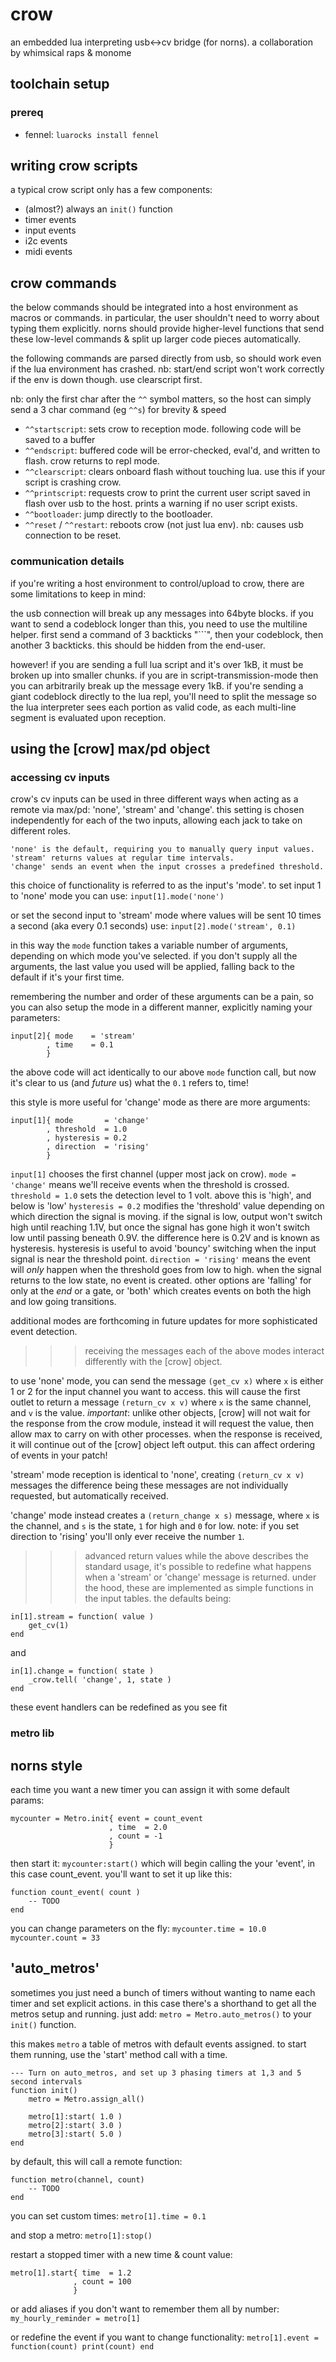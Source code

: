 # crow
an embedded lua interpreting usb<->cv bridge (for norns).
a collaboration by whimsical raps & monome


## toolchain setup

### prereq

- fennel: `luarocks install fennel`

## writing crow scripts
a typical crow script only has a few components:
- (almost?) always an `init()` function
- timer events
- input events
- i2c events
- midi events

## crow commands
the below commands should be integrated into a host environment as macros
or commands. in particular, the user shouldn't need to worry about typing
them explicitly. norns should provide higher-level functions that send these
low-level commands & split up larger code pieces automatically.

the following commands are parsed directly from usb, so should work
even if the lua environment has crashed. nb: start/end script won't
work correctly if the env is down though. use clearscript first.

nb: only the first char after the `^^` symbol matters, so the host can
simply send a 3 char command (eg `^^s`) for brevity & speed

- `^^startscript`: sets crow to reception mode. following code will be saved to a buffer
- `^^endscript`: buffered code will be error-checked, eval'd, and written to flash. crow returns to repl mode.
- `^^clearscript`: clears onboard flash without touching lua. use this if your script is crashing crow.
- `^^printscript`: requests crow to print the current user script saved in flash over usb to the host. prints a warning if no user script exists.
- `^^bootloader`: jump directly to the bootloader.
- `^^reset` / `^^restart`: reboots crow (not just lua env). nb: causes usb connection to be reset.

### communication details
if you're writing a host environment to control/upload to crow, there are some
limitations to keep in mind:

the usb connection will break up any messages into 64byte blocks. if you want
to send a codeblock longer than this, you need to use the multiline helper.
first send a command of 3 backticks "```", then your codeblock, then another
3 backticks. this should be hidden from the end-user.

however! if you are sending a full lua script and it's over 1kB, it must
be broken up into smaller chunks. if you are in script-transmission-mode then
you can arbitrarily break up the message every 1kB. if you're sending a giant
codeblock directly to the lua repl, you'll need to split the message so the
lua interpreter sees each portion as valid code, as each multi-line segment
is evaluated upon reception.



## using the [crow] max/pd object


### accessing cv inputs
crow's cv inputs can be used in three different ways when acting as a remote via
max/pd: 'none', 'stream' and 'change'. this setting is chosen independently for
each of the two inputs, allowing each jack to take on different roles.

    'none' is the default, requiring you to manually query input values.
    'stream' returns values at regular time intervals.
    'change' sends an event when the input crosses a predefined threshold.

this choice of functionality is referred to as the input's 'mode'. to set input 1 to
'none' mode you can use:
    `input[1].mode('none')`

or set the second input to 'stream' mode where values will be sent 10 times a second
(aka every 0.1 seconds) use:
    `input[2].mode('stream', 0.1)`

in this way the `mode` function takes a variable number of arguments, depending on
which mode you've selected. if you don't supply all the arguments, the last value
you used will be applied, falling back to the default if it's your first time.

remembering the number and order of these arguments can be a pain, so you can also
setup the mode in a different manner, explicitly naming your parameters:
```
input[2]{ mode    = 'stream'
        , time    = 0.1
        }
```
the above code will act identically to our above `mode` function call, but now it's
clear to us (and *future* us) what the `0.1` refers to, time!

this style is more useful for 'change' mode as there are more arguments:
```
input[1]{ mode       = 'change'
        , threshold  = 1.0
        , hysteresis = 0.2
        , direction  = 'rising'
        }
```
`input[1]` chooses the first channel (upper most jack on crow).
`mode = 'change'` means we'll receive events when the threshold is crossed.
`threshold = 1.0` sets the detection level to 1 volt. above this is 'high', and below is 'low'
`hysteresis = 0.2` modifies the 'threshold' value depending on which direction the
signal is moving. if the signal is low, output won't switch high until reaching 1.1V,
but once the signal has gone high it won't switch low until passing beneath 0.9V.
the difference here is 0.2V and is known as hysteresis. hysteresis is useful to avoid
'bouncy' switching when the input signal is near the threshold point.
`direction = 'rising'` means the event will *only* happen when the threshold goes
from low to high. when the signal returns to the low state, no event is created.
other options are 'falling' for only at the *end* or a gate, or 'both' which creates
events on both the high and low going transitions.

additional modes are forthcoming in future updates for more sophisticated event
detection.

>>> receiving the messages
each of the above modes interact differently with the [crow] object.

to use 'none' mode, you can send the message `(get_cv x)` where `x` is either 1 or 2
for the input channel you want to access. this will cause the first outlet to return
a message `(return_cv x v)` where `x` is the same channel, and `v` is the value.
*important*: unlike other objects, [crow] will not wait for the response from the
crow module, instead it will request the value, then allow max to carry on with other
processes. when the response is received, it will continue out of the [crow] object
left output. this can affect ordering of events in your patch!

'stream' mode reception is identical to 'none', creating `(return_cv x v)` messages
the difference being these messages are not individually requested, but automatically
received.

'change' mode instead creates a `(return_change x s)` message, where `x` is the
channel, and `s` is the state, `1` for high and `0` for low. note: if you set
direction to 'rising' you'll only ever receive the number `1`.

>>> advanced return values
while the above describes the standard usage, it's possible to redefine what happens
when a 'stream' or 'change' message is returned. under the hood, these are
implemented as simple functions in the input tables. the defaults being:
```
in[1].stream = function( value )
    get_cv(1)
end

```
and
```
in[1].change = function( state )
    _crow.tell( 'change', 1, state )
end
```
these event handlers can be redefined as you see fit




### metro lib

## norns style
each time you want a new timer you can assign it with some default params:
```
mycounter = Metro.init{ event = count_event
                      , time  = 2.0
                      , count = -1
                      }
```
then start it:
`mycounter:start()`
which will begin calling the your 'event', in this case count_event.
you'll want to set it up like this:
```
function count_event( count )
    -- TODO
end
```
you can change parameters on the fly:
`mycounter.time = 10.0`
`mycounter.count = 33`


## 'auto_metros'
sometimes you just need a bunch of timers without wanting to name each timer and set
explicit actions. in this case there's a shorthand to get all the metros setup and
running. just add:
    `metro = Metro.auto_metros()`
to your `init()` function.

this makes `metro` a table of metros with default events assigned. to start them
running, use the 'start' method call with a time.

```
--- Turn on auto_metros, and set up 3 phasing timers at 1,3 and 5 second intervals
function init()
    metro = Metro.assign_all()

    metro[1]:start( 1.0 )
    metro[2]:start( 3.0 )
    metro[3]:start( 5.0 )
end
```

by default, this will call a remote function:
```
function metro(channel, count)
    -- TODO
end
```

you can set custom times:
`metro[1].time = 0.1`

and stop a metro:
`metro[1]:stop()`

restart a stopped timer with a new time & count value:
```
metro[1].start{ time  = 1.2
              , count = 100
              }
```

or add aliases if you don't want to remember them all by number:
`my_hourly_reminder = metro[1]`

or redefine the event if you want to change functionality:
`metro[1].event = function(count) print(count) end`





















